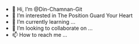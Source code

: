 - 👋 Hi, I’m @Din-Chamnan-Git
- 👀 I’m interested in The Position Guard Your Heart
- 🌱 I’m currently learning ...
- 💞️ I’m looking to collaborate on ...
- 📫 How to reach me ...

<!---
Din-Chamnan-Git/Din-Chamnan-Git is a ✨ special ✨ repository because its `README.md` (this file) appears on your GitHub profile.
You can click the Preview link to take a look at your changes.
--->

